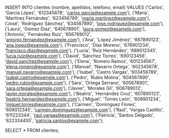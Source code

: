 INSERT INTO clientes (nombre, apellidos, telefono, email) VALUES
('Carlos', 'García López',      '612345678', 'carlos.garcia@example.com'),
('María', 'Martínez Fernández', '623456789', 'maria.martinez@example.com'),
('José', 'Rodríguez Sánchez',   '634567890', 'jose.rodriguez@example.com'),
('Laura', 'Gómez Díaz',         '645678901', 'laura.gomez@example.com'),
('Antonio', 'Fernández Ruiz',   '656789012', 'antonio.fernandez@example.com'),
('Ana', 'López Jiménez',        '667890123', 'ana.lopez@example.com'),
('Francisco', 'Díaz Moreno',    '678901234', 'francisco.diaz@example.com'),
('Lucía', 'Ruiz Hernández',     '689012345', 'lucia.ruiz@example.com'),
('David', 'Sánchez Torres',     '690123456', 'david.sanchez@example.com'),
('Elena', 'Romero Ramos',       '601234567', 'elena.romero@example.com'),
('Manuel', 'Navarro Ortega',    '602345678', 'manuel.navarro@example.com'),
('Isabel', 'Castro Vargas',     '603456789', 'isabel.castro@example.com'),
('Pedro', 'Rubio Molina',       '604567890', 'pedro.rubio@example.com'),
('Sara', 'Ortega Serrano',      '605678901', 'sara.ortega@example.com'),
('Javier', 'Morales Gil',       '606789012', 'javier.morales@example.com'),
('Beatriz', 'Hernández Cruz',   '607890123', 'beatriz.hernandez@example.com'),
('Miguel', 'Torres León',       '608901234', 'miguel.torres@example.com'),
('Carmen', 'Domínguez Flores',  '609012345', 'carmen.dominguez@example.com'),
('Raúl', 'Vargas Castillo',     '611223344', 'raul.vargas@example.com'),
('Patricia', 'Santos Delgado',  '622334455', 'patricia.santos@example.com');

SELECT * FROM clientes;
